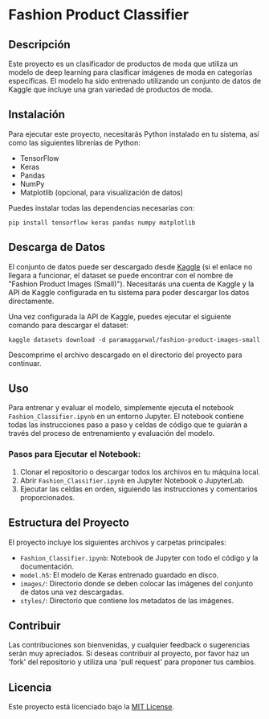 # Fashion Product Classifier

## Descripción

Este proyecto es un clasificador de productos de moda que utiliza un modelo de deep learning para clasificar imágenes de moda en categorías específicas. El modelo ha sido entrenado utilizando un conjunto de datos de Kaggle que incluye una gran variedad de productos de moda.

## Instalación

Para ejecutar este proyecto, necesitarás Python instalado en tu sistema, así como las siguientes librerías de Python:

- TensorFlow
- Keras
- Pandas
- NumPy
- Matplotlib (opcional, para visualización de datos)

Puedes instalar todas las dependencias necesarias con:

```
pip install tensorflow keras pandas numpy matplotlib
```

## Descarga de Datos

El conjunto de datos puede ser descargado desde [Kaggle](https://www.kaggle.com/datasets/paramaggarwal/fashion-product-images-small) (si el enlace no llegara a funcionar, el dataset se puede encontrar con el nombre de "Fashion Product Images (Small)"). Necesitarás una cuenta de Kaggle y la API de Kaggle configurada en tu sistema para poder descargar los datos directamente.

Una vez configurada la API de Kaggle, puedes ejecutar el siguiente comando para descargar el dataset:

```
kaggle datasets download -d paramaggarwal/fashion-product-images-small
```

Descomprime el archivo descargado en el directorio del proyecto para continuar.

## Uso

Para entrenar y evaluar el modelo, simplemente ejecuta el notebook `Fashion_Classifier.ipynb` en un entorno Jupyter. El notebook contiene todas las instrucciones paso a paso y celdas de código que te guiarán a través del proceso de entrenamiento y evaluación del modelo.

### Pasos para Ejecutar el Notebook:

1. Clonar el repositorio o descargar todos los archivos en tu máquina local.
2. Abrir `Fashion_Classifier.ipynb` en Jupyter Notebook o JupyterLab.
3. Ejecutar las celdas en orden, siguiendo las instrucciones y comentarios proporcionados.

## Estructura del Proyecto

El proyecto incluye los siguientes archivos y carpetas principales:

- `Fashion_Classifier.ipynb`: Notebook de Jupyter con todo el código y la documentación.
- `model.h5`: El modelo de Keras entrenado guardado en disco.
- `images/`: Directorio donde se deben colocar las imágenes del conjunto de datos una vez descargadas.
- `styles/`: Directorio que contiene los metadatos de las imágenes.

## Contribuir

Las contribuciones son bienvenidas, y cualquier feedback o sugerencias serán muy apreciados. Si deseas contribuir al proyecto, por favor haz un 'fork' del repositorio y utiliza una 'pull request' para proponer tus cambios.

## Licencia

Este proyecto está licenciado bajo la [MIT License](LICENSE).
